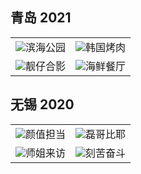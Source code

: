 ## 青岛 2021

<table>
    <tr>
        <td ><center><img src="index.assets/qingdao-3.jpg" >滨海公园 </center></td>
        <td ><center><img src="index.assets/qingdao-2.jpg"  >韩国烤肉</center></td>
    </tr>
    <tr>
        <td ><center><img src="index.assets/qingdao-4.jpg" >靓仔合影 </center></td>
        <td ><center><img src="index.assets/qingdao-1.jpg"  >海鲜餐厅</center></td>
    </tr>
</table>


## 无锡 2020

<table>
    <tr>
        <td ><center><img src="index.assets/wuxi-3.jpg" >颜值担当</center></td>
        <td ><center><img src="index.assets/wuxi-2.jpg"  >磊哥比耶</center></td>
    </tr>
    <tr>
        <td ><center><img src="index.assets/wuxi-4.jpg" >师姐来访 </center></td>
        <td ><center><img src="index.assets/wuxi-1.jpg"  >刻苦奋斗</center></td>
    </tr>
</table>
